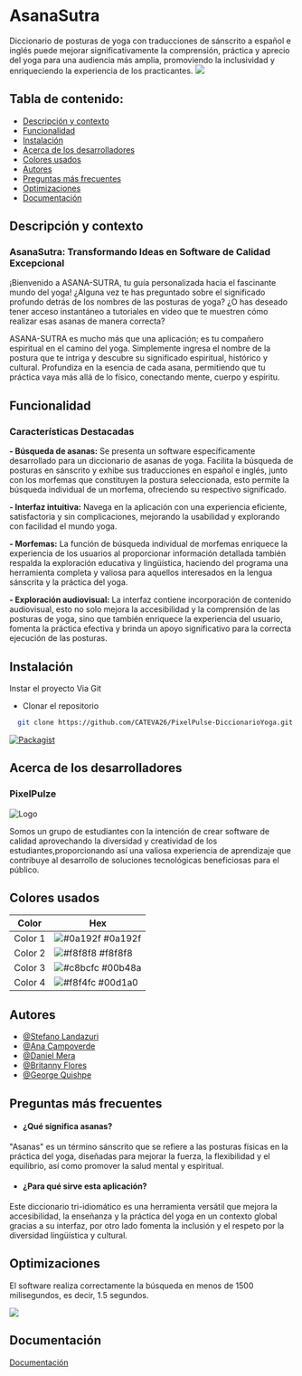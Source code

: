 
# AsanaSutra
Diccionario de posturas de yoga con traducciones de sánscrito a español e inglés puede mejorar significativamente la comprensión, práctica y aprecio del yoga para una audiencia más amplia, promoviendo la inclusividad y enriqueciendo la experiencia de los practicantes.
![](https://static.vecteezy.com/system/resources/previews/016/390/587/original/yoga-and-meditation-logo-free-png.png)

## Tabla de contenido:

- [Descripción y contexto](#descripción-y-contexto)
- [Funcionalidad](#uso-de-la-aplicación)
- [Instalación](#instalación)
- [Acerca de los desarrolladores](#acerca-de-los-desarrolladores)
- [Colores usados](#colores-usados)
- [Autores](#autores)
- [Preguntas más frecuentes](#preguntas-más-frecuentes)
- [Optimizaciones](#optimizaciones)
- [Documentación](#documentación)


## Descripción y contexto

### AsanaSutra: Transformando Ideas en Software de Calidad Excepcional

¡Bienvenido a ASANA-SUTRA, tu guía personalizada hacia el fascinante mundo del yoga! ¿Alguna vez te has preguntado sobre el significado profundo detrás de los nombres de las posturas de yoga? ¿O has deseado tener acceso instantáneo a tutoriales en video que te muestren cómo realizar esas asanas de manera correcta?

ASANA-SUTRA es mucho más que una aplicación; es tu compañero espiritual en el camino del yoga. Simplemente ingresa el nombre de la postura que te intriga y descubre su significado espiritual, histórico y cultural. Profundiza en la esencia de cada asana, permitiendo que tu práctica vaya más allá de lo físico, conectando mente, cuerpo y espíritu.

## Funcionalidad

### Características Destacadas

 **- Búsqueda de asanas:**
   Se presenta un software específicamente desarrollado para un diccionario de asanas de yoga. Facilita la búsqueda de posturas en sánscrito y exhibe sus traducciones en español e inglés, junto con los morfemas que constituyen la postura seleccionada, esto permite la búsqueda individual de un morfema, ofreciendo su respectivo significado.

**- Interfaz intuitiva:**
    Navega en la aplicación con una experiencia eficiente, satisfactoria y sin complicaciones, mejorando la usabilidad y explorando con facilidad el mundo yoga.

**- Morfemas:**
   La función de búsqueda individual de morfemas enriquece la experiencia de los usuarios al proporcionar información detallada también respalda la exploración educativa y lingüística, haciendo del programa una herramienta completa y valiosa para aquellos interesados en la lengua sánscrita y la práctica del yoga.

**- Exploración audiovisual:**
   La interfaz contiene incorporación de contenido audiovisual, esto no solo mejora la accesibilidad y la comprensión de las posturas de yoga, sino que también enriquece la experiencia del usuario, fomenta la práctica efectiva y brinda un apoyo significativo para la correcta ejecución de las posturas.

## Instalación

Instar el proyecto Via Git
- Clonar el repositorio

```bash
  git clone https://github.com/CATEVA26/PixelPulse-DiccionarioYoga.git
```

[![Packagist](https://img.shields.io/packagist/v/almasaeed2010/adminlte.svg)](https://packagist.org/packages/almasaeed2010/adminlte)

    

## Acerca de los desarrolladores
### PixelPulze
![Logo](http://imgfz.com/i/9IHY2M0.png)

Somos un grupo de estudiantes con la intención de crear software de calidad aprovechando la diversidad y creatividad de los estudiantes,proporcionando así una valiosa experiencia de aprendizaje que contribuye al desarrollo de soluciones tecnológicas beneficiosas para el público.




## Colores usados

| Color             | Hex                                                                |
| ----------------- | ------------------------------------------------------------------ |
| Color 1| ![#0a192f](https://via.placeholder.com/10/0a192f?text=+) #0a192f |
| Color 2 | ![#f8f8f8](https://via.placeholder.com/10/f8f8f8?text=+) #f8f8f8 |
| Color 3 | ![#c8bcfc](https://via.placeholder.com/10/c8bcfc?text=+) #00b48a |
| Color 4 | ![#f8f4fc](https://via.placeholder.com/10/f8f4fc?text=+) #00d1a0 |


## Autores

- [@Stefano Landazuri](https://github.com/CATEVA26)
- [@Ana Campoverde](https://github.com/AnaCampoverde)
- [@Daniel Mera](https://github.com/DanielMeraV)
- [@Britanny Flores](https://github.com/brits5)
- [@George Quishpe](https://github.com/mquishpe)





## Preguntas más frecuentes

- ####  ¿Qué significa asanas?

"Asanas" es un término sánscrito que se refiere a las posturas físicas en la práctica del yoga, diseñadas para mejorar la fuerza, la flexibilidad y el equilibrio, así como promover la salud mental y espiritual.

- #### ¿Para qué sirve esta aplicación?

Este diccionario tri-idiomático es una herramienta versátil que mejora la accesibilidad, la enseñanza y la práctica del yoga en un contexto global gracias a su interfaz, por otro lado fomenta la inclusión y el respeto por la diversidad lingüística y cultural.

## Optimizaciones

El software realiza correctamente la búsqueda en menos de 1500 milisegundos, es decir, 1.5
segundos.

![](http://imgfz.com/i/53XZkrh.png)

## Documentación

[Documentación](https://github.com/CATEVA26/PixelPulse-DiccionarioYoga/tree/main/Documentacion%20V2)


